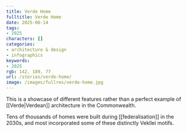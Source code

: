 ```yaml
---
title: Verde Home
fulltitle: Verde Home
date: 2025-06-14
tags:
- 2025
characters: []
categories:
- architecture & design
- infographics
keywords:
- 2025
rgb: 142, 189, 77
url: /stories/verde-home/
image: /images/fullres/verde-home.jpg
---
```

This is a showcase of different features rather than a perfect example of [[Verde|Verdean]] architecture in the Commonwealth. 

Tens of thousands of homes were built during [[federalisation]] in the 2030s, and most incorporated some of these distinctly Vekllei motifs.